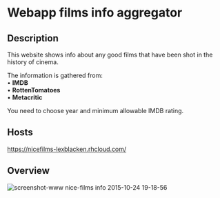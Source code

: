 # Webapp films info aggregator 
## Description
This website shows info about any good films that have been shot in the history of cinema.  
  
The information is gathered from:  
• <b>IMDB</b>  
• <b>RottenTomatoes</b>  
• <b>Metacritic</b>    
  
You need to choose year and minimum allowable IMDB rating.
## Hosts  
https://nicefilms-lexblacken.rhcloud.com/
## Overview  
![screenshot-www nice-films info 2015-10-24 19-18-56](https://cloud.githubusercontent.com/assets/13981035/10711471/f9434eca-7a84-11e5-870f-ba68b98e6354.jpg)
